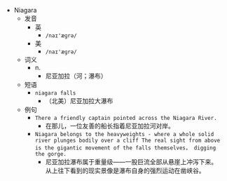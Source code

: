 - Niagara
  - 发音
    - 英
      - `/naɪ'æɡrə/`
    - 美
      - `/naɪ'æɡrə/`
  - 词义
    - n.
      - 尼亚加拉（河；瀑布）
  - 短语
    - `niagara falls`
      - （北美）尼亚加拉大瀑布 
  - 例句
    - `There a friendly captain pointed across the Niagara River.`
      - 在那儿，一位友善的船长指着尼亚加拉河对岸。
    - `Niagara belongs to the heavyweights - where a whole solid river plunges bodily over a cliff The real sight from above is the gigantic movement of the falls themselves， digging the gorge.`
      - 尼亚加拉瀑布属于重量级——一股巨流全部从悬崖上冲泻下来。 从上往下看到的现实景像是瀑布自身的强烈运动在凿峡谷。

